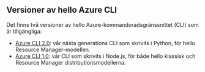 ## <a name="versions-of-hello-azure-cli"></a>Versioner av hello Azure CLI

Det finns två versioner av hello Azure-kommandoradsgränssnittet (CLI) som är tillgängliga:

* [Azure CLI 2.0](../articles/storage/common/storage-azure-cli.md): vår nästa generations CLI som skrivits i Python, för hello Resource Manager-modellen.
* [Azure CLI 1.0](../articles/storage/common/storage-azure-cli-nodejs.md): vår CLI som skrivits i Node.js, för både hello klassisk och Resource Manager distributionsmodellerna.
